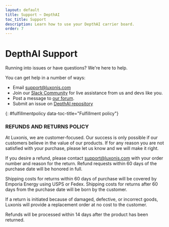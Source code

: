 ```yaml
---
layout: default
title: Support ~ DepthAI
toc_title: Support
description: Learn how to use your DepthAI carrier board.
order: 7
---
```


# DepthAI Support

Running into issues or have questions? We're here to help.

You can get help in a number of ways:

* Email [support@luxonis.com](mailto:support@luxonis.com)
* Join our [Slack Community]({{site.slack_url}}) for live assistance from us and devs like you.
* Post a message to [our forum](https://discuss.luxonis.com/).
* Submit an issue on [DepthAI repository](https://github.com/luxonis/depthai)

{: #fulfillmentpolicy data-toc-title="Fulfillment policy"}
### REFUNDS AND RETURNS POLICY

At Luxonis, we are customer-focused. Our success is only possible if our customers believe in the value of our products. If for any reason you are not satisfied with your purchase, please let us know and we will make it right.

If you desire a refund, please contact [support@luxonis.com](mailto:support@luxonis.com) with your order number and reason for the return. Refund requests within 60 days of the purchase date will be honored in full.

Shipping costs for returns within 60 days of purchase will be covered by Emporia Energy using USPS or Fedex. Shipping costs for returns after 60 days from the purchase date will be born by the customer.

If a return is initiated because of damaged, defective, or incorrect goods, Luxonis will provide a replacement order at no cost to the customer.

Refunds will be processed within 14 days after the product has been returned.

